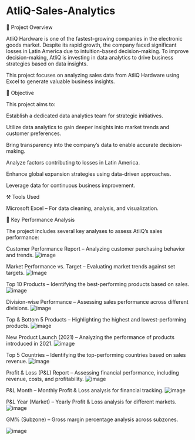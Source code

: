 # AtliQ-Sales-Analytics

📌 Project Overview

AtliQ Hardware is one of the fastest-growing companies in the electronic goods market. Despite its rapid growth, the company faced significant losses in Latin America due to intuition-based decision-making. To improve decision-making, AtliQ is investing in data analytics to drive business strategies based on data insights.

This project focuses on analyzing sales data from AtliQ Hardware using Excel to generate valuable business insights.

🎯 Objective

This project aims to:

Establish a dedicated data analytics team for strategic initiatives.

Utilize data analytics to gain deeper insights into market trends and customer preferences.

Bring transparency into the company’s data to enable accurate decision-making.

Analyze factors contributing to losses in Latin America.

Enhance global expansion strategies using data-driven approaches.

Leverage data for continuous business improvement.

⚒ Tools Used

Microsoft Excel – For data cleaning, analysis, and visualization.

📌 Key Performance Analysis

The project includes several key analyses to assess AtliQ’s sales performance:

Customer Performance Report – Analyzing customer purchasing behavior and trends.
![image](https://github.com/user-attachments/assets/8a7e7f34-c502-4ecb-bf0a-163cce53e0c9)

Market Performance vs. Target – Evaluating market trends against set targets.
![Image](https://github.com/user-attachments/assets/579e50f5-d9cd-46e0-b724-f27ba7792f98)

Top 10 Products – Identifying the best-performing products based on sales.
![image](https://github.com/user-attachments/assets/7d7cd03f-14c9-458b-b25e-1a9e7337b182)


Division-wise Performance – Assessing sales performance across different divisions.
![image](https://github.com/user-attachments/assets/e0752bf3-b49c-4fb7-95bc-bcf7591a327b)


Top & Bottom 5 Products – Highlighting the highest and lowest-performing products.
![image](https://github.com/user-attachments/assets/f66f850f-6009-4321-ad17-18f8bdec5d62)


New Product Launch (2021) – Analyzing the performance of products introduced in 2021.
![image](https://github.com/user-attachments/assets/ef8f1dc0-d84b-4de0-95ca-75a75699ab81)


Top 5 Countries – Identifying the top-performing countries based on sales revenue.
![image](https://github.com/user-attachments/assets/26e2cc17-22d3-4fab-8e7b-9a82619f05f8)


Profit & Loss (P&L) Report – Assessing financial performance, including revenue, costs, and profitability.
![image](https://github.com/user-attachments/assets/43818407-80ec-47b7-ab37-fdc5d1b79148)



P&L Month – Monthly Profit & Loss analysis for financial tracking.
![image](https://github.com/user-attachments/assets/4a9cf9df-a747-4797-a0a4-29bd1dacb585)


P&L Year (Market) – Yearly Profit & Loss analysis for different markets.
![image](https://github.com/user-attachments/assets/4b604984-1f3b-433a-85a9-e9fcc8ec8824)


GM% (Subzone) – Gross margin percentage analysis across subzones.

![image](https://github.com/user-attachments/assets/352d0353-0976-4b0a-8fb2-cefadf13887c)





